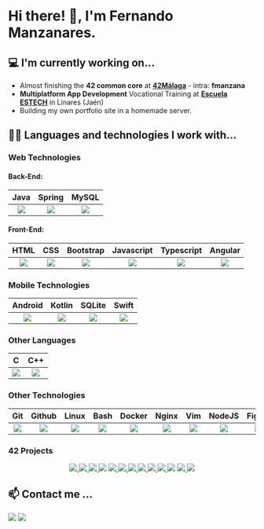 # Hi there! 👋, I'm Fernando Manzanares.

## 💻 I'm currently working on...
- Almost finishing the <b>42 common core</b> at <b><a href="https://www.42malaga.com/">42Málaga</a></b> - intra: <b>fmanzana</b>
- <b>Multiplatform App Development</b> Vocational Training at <b><a href="https://escuelaestech.es/">Escuela ESTECH</b></a> in Linares (Jaén)
- Building my own portfolio site in a homemade server.

## 👨‍💻 Languages and technologies I work with...
### Web Technologies
#### Back-End:
| Java | Spring | MySQL |
|:-:|:-:|:-:|
| <img src="https://skillicons.dev/icons?i=java"> | <img src="https://skillicons.dev/icons?i=spring"> | <img src="https://skillicons.dev/icons?i=mysql"> |

#### Front-End:
| HTML | CSS | Bootstrap | Javascript | Typescript | Angular |
|:-:|:-:|:-:|:-:|:-:|:-:|
| <img src="https://skillicons.dev/icons?i=html"> | <img src="https://skillicons.dev/icons?i=css"> | <img src="https://skillicons.dev/icons?i=bootstrap"> | <img src="https://skillicons.dev/icons?i=js"> | <img src="https://skillicons.dev/icons?i=ts"> | <img src="https://skillicons.dev/icons?i=angular"> |


### Mobile Technologies
| Android | Kotlin | SQLite | Swift |
|:-:|:-:|:-:|:-:|
| <img src="https://skillicons.dev/icons?i=androidstudio"> | <img src="https://skillicons.dev/icons?i=kotlin"> | <img src="https://skillicons.dev/icons?i=sqlite"> | <img src="https://skillicons.dev/icons?i=swift"> |


### Other Languages
| C | C++ |
|:-:|:-:|
| <img src="https://skillicons.dev/icons?i=c"> | <img src="https://skillicons.dev/icons?i=cpp"> |

### Other Technologies
| Git | Github | Linux | Bash | Docker | Nginx | Vim | NodeJS | Figma |
|:-:|:-:|:-:|:-:|:-:|:-:|:-:|:-:|:-:|
| <img src="https://skillicons.dev/icons?i=git"> | <img src="https://skillicons.dev/icons?i=github"> | <img src="https://skillicons.dev/icons?i=linux"> | <img src="https://skillicons.dev/icons?i=bash"> | <img src="https://skillicons.dev/icons?i=docker"> | <img src="https://skillicons.dev/icons?i=nginx"> | <img src="https://skillicons.dev/icons?i=vim"> | <img src="https://skillicons.dev/icons?i=nodejs"> | <img src="https://skillicons.dev/icons?i=figma"> |

### 42 Projects
<p align="center">
	<a href="https://github.com/fmanzanare/libft">
		<img src="https://github.com/fmanzanare/42-project-badges/raw/main/badges/libfte.png">
	</a>
	<a href="https://github.com/fmanzanare/get_next_line">
		<img src="https://github.com/fmanzanare/42-project-badges/raw/main/badges/get_next_linee.png">
	</a>
	<a href="https://github.com/fmanzanare/ft_printf">
		<img src="https://github.com/fmanzanare/42-project-badges/raw/main/badges/ft_printfe.png">
	</a>
	<img src="https://github.com/fmanzanare/42-project-badges/raw/main/badges/born2beroote.png">
	<a href="https://github.com/fmanzanare/push_swap">
		<img src="https://github.com/fmanzanare/42-project-badges/raw/main/badges/push_swape.png">
	</a>
	<a href="https://github.com/fmanzanare/pipex">
		<img src="https://github.com/fmanzanare/42-project-badges/raw/main/badges/pipexe.png">
	</a>
	<a href="https://github.com/fmanzanare/so_long">
		<img src="https://github.com/fmanzanare/42-project-badges/raw/main/badges/so_longe.png">
	</a>
	<a href="https://github.com/fmanzanare/minishell">
		<img src="https://github.com/fmanzanare/42-project-badges/raw/main/badges/minishelle.png">
	</a>
	<a href="https://github.com/fmanzanare/philosophers">
		<img src="https://github.com/fmanzanare/42-project-badges/raw/main/badges/philosopherse.png">
	</a>
	<a href="https://github.com/fmanzanare/cub3D">
		<img src="https://github.com/fmanzanare/42-project-badges/raw/main/badges/cub3de.png">
	</a>
	<img src="https://github.com/fmanzanare/42-project-badges/raw/main/badges/netpracticee.png">
	<a href="#">
		<img src="https://github.com/fmanzanare/42-project-badges/raw/main/badges/cppe.png">
	</a>
	<a href="https://github.com/fmanzanare/Inception">
		<img src="https://github.com/fmanzanare/42-project-badges/raw/main/badges/inceptione.png">
	</a>
</p>

## 📫 Contact me ...
<a href="https://www.linkedin.com/in/fernandomanzanaresmontes/"><img src="https://img.shields.io/badge/Fernando Manzanares-0077B5?style=for-the-badge&logo=linkedin&logoColor=white"></a>
<a href="mailto: fernandomanzanaresdev@gmail.com"><img src="https://img.shields.io/badge/gmail-D14836?style=for-the-badge&logo=gmail&logoColor=white"></a>
